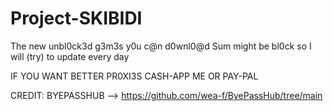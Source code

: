 # Project-SKIBIDI
The new unbl0ck3d g3m3s y0u c@n d0wnl0@d
Sum might be bl0ck so I will (try) to update every day



IF YOU WANT BETTER PR0XI3S CASH-APP ME OR PAY-PAL





CREDIT: BYEPASSHUB --> https://github.com/wea-f/ByePassHub/tree/main
